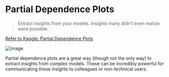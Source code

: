 # Partial Dependence Plots
> Extract insights from your models. Insights many didn't even realize were possible.


[Refer to Kaggle: Partial Dependence Plots](https://www.kaggle.com/dansbecker/partial-dependence-plots)

![image](https://user-images.githubusercontent.com/14041622/46601642-4d3c7580-cb20-11e8-91f5-b9e477a33a6f.png)

Partial dependence plots are a great way (though not the only way) to extract insights from complex models. These can be incredibly powerful for communicating those insights to colleagues or non-technical users.
